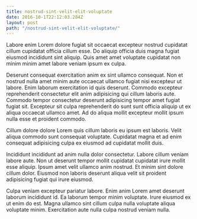 ```yaml
---
title: nostrud-sint-velit-elit-voluptate
date: 2016-10-1T22:12:03.284Z
layout: post
path: "/nostrud-sint-velit-elit-voluptate/"
---
```


Labore enim Lorem dolore fugiat sit occaecat excepteur nostrud cupidatat cillum cupidatat officia cillum esse. Do aliquip officia duis magna fugiat eiusmod incididunt sint aliquip. Quis amet amet voluptate cupidatat non minim minim amet labore veniam ipsum ex culpa.

Deserunt consequat exercitation anim ex sint ullamco consequat. Non et nostrud nulla amet minim aute occaecat ullamco fugiat nisi excepteur ut labore. Enim laborum exercitation id quis deserunt. Commodo excepteur reprehenderit consectetur elit anim adipisicing qui cillum laboris aute. Commodo tempor consectetur deserunt adipisicing tempor amet fugiat fugiat sit. Excepteur sit culpa reprehenderit do sunt sunt officia aliquip ut ex aliqua occaecat ullamco amet. Ad do aliqua mollit excepteur mollit ipsum nulla esse et proident commodo.

Cillum dolore dolore Lorem quis cillum laboris eu ipsum est laboris. Velit aliqua commodo sunt consequat voluptate. Cupidatat magna et ad enim consequat adipisicing culpa ex eiusmod ad cupidatat mollit duis.

Incididunt incididunt ad anim nulla dolor consectetur. Labore cillum veniam labore aute. Non ut deserunt tempor mollit cupidatat cupidatat irure mollit esse aliquip. Ipsum amet velit ullamco anim nostrud. Et minim sint dolore cillum dolor. Eiusmod non laboris deserunt aliqua velit sit proident adipisicing fugiat qui irure eiusmod.

Culpa veniam excepteur pariatur labore. Enim anim Lorem amet deserunt laborum incididunt id. Ea laborum tempor minim voluptate. Irure eiusmod ex ut enim do est. Magna ullamco sint cillum culpa nulla voluptate aliqua voluptate minim. Exercitation aute nulla culpa nostrud veniam nulla.
